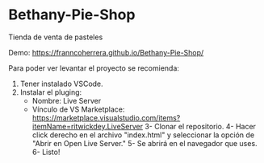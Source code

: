 # Bethany-Pie-Shop

Tienda de venta de pasteles

Demo: https://franncoherrera.github.io/Bethany-Pie-Shop/

Para poder ver levantar el proyecto se recomienda:

 1. Tener instalado VSCode.
 2. Instalar el pluging:
    - Nombre: Live Server
    - Vínculo de VS Marketplace: https://marketplace.visualstudio.com/items?itemName=ritwickdey.LiveServer
 3- Clonar el repositorio.
 4- Hacer click derecho en el archivo "index.html" y seleccionar la opción de "Abrir en Open Live Server."
 5- Se abrirá en el navegador que uses.
 6- Listo!
